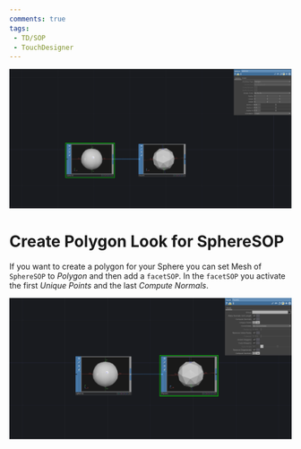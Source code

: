```yaml
---
comments: true
tags:
 - TD/SOP
 - TouchDesigner
---
```


![Set SphereSOP to Polygon type](./img/PolygonLookShere1.png)
# Create Polygon Look for SphereSOP
If you want to create a polygon for your Sphere you can set Mesh of `SphereSOP` to *Polygon* and then add a `facetSOP`. In the `facetSOP` you activate the first *Unique Points* and the last
*Compute Normals*.

![Set Unique Points and Compute Normals](./img/PolygonLookShere2.png)


